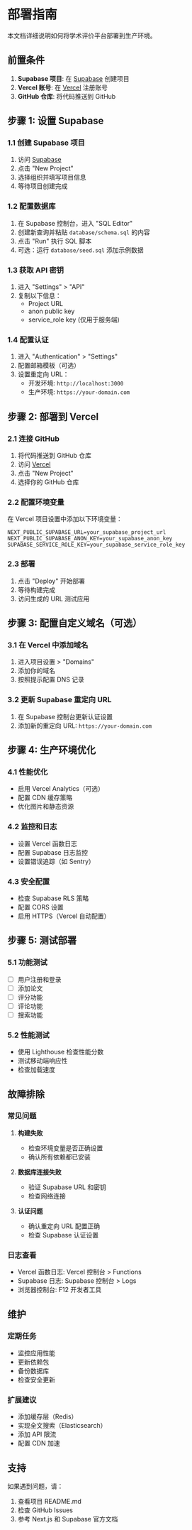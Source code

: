 # 部署指南

本文档详细说明如何将学术评价平台部署到生产环境。

## 前置条件

1. **Supabase 项目**: 在 [Supabase](https://supabase.com) 创建项目
2. **Vercel 账号**: 在 [Vercel](https://vercel.com) 注册账号
3. **GitHub 仓库**: 将代码推送到 GitHub

## 步骤 1: 设置 Supabase

### 1.1 创建 Supabase 项目

1. 访问 [Supabase](https://supabase.com)
2. 点击 "New Project"
3. 选择组织并填写项目信息
4. 等待项目创建完成

### 1.2 配置数据库

1. 在 Supabase 控制台，进入 "SQL Editor"
2. 创建新查询并粘贴 `database/schema.sql` 的内容
3. 点击 "Run" 执行 SQL 脚本
4. 可选：运行 `database/seed.sql` 添加示例数据

### 1.3 获取 API 密钥

1. 进入 "Settings" > "API"
2. 复制以下信息：
   - Project URL
   - anon public key
   - service_role key (仅用于服务端)

### 1.4 配置认证

1. 进入 "Authentication" > "Settings"
2. 配置邮箱模板（可选）
3. 设置重定向 URL：
   - 开发环境: `http://localhost:3000`
   - 生产环境: `https://your-domain.com`

## 步骤 2: 部署到 Vercel

### 2.1 连接 GitHub

1. 将代码推送到 GitHub 仓库
2. 访问 [Vercel](https://vercel.com)
3. 点击 "New Project"
4. 选择你的 GitHub 仓库

### 2.2 配置环境变量

在 Vercel 项目设置中添加以下环境变量：

```
NEXT_PUBLIC_SUPABASE_URL=your_supabase_project_url
NEXT_PUBLIC_SUPABASE_ANON_KEY=your_supabase_anon_key
SUPABASE_SERVICE_ROLE_KEY=your_supabase_service_role_key
```

### 2.3 部署

1. 点击 "Deploy" 开始部署
2. 等待构建完成
3. 访问生成的 URL 测试应用

## 步骤 3: 配置自定义域名（可选）

### 3.1 在 Vercel 中添加域名

1. 进入项目设置 > "Domains"
2. 添加你的域名
3. 按照提示配置 DNS 记录

### 3.2 更新 Supabase 重定向 URL

1. 在 Supabase 控制台更新认证设置
2. 添加新的重定向 URL: `https://your-domain.com`

## 步骤 4: 生产环境优化

### 4.1 性能优化

- 启用 Vercel Analytics（可选）
- 配置 CDN 缓存策略
- 优化图片和静态资源

### 4.2 监控和日志

- 设置 Vercel 函数日志
- 配置 Supabase 日志监控
- 设置错误追踪（如 Sentry）

### 4.3 安全配置

- 检查 Supabase RLS 策略
- 配置 CORS 设置
- 启用 HTTPS（Vercel 自动配置）

## 步骤 5: 测试部署

### 5.1 功能测试

- [ ] 用户注册和登录
- [ ] 添加论文
- [ ] 评分功能
- [ ] 评论功能
- [ ] 搜索功能

### 5.2 性能测试

- 使用 Lighthouse 检查性能分数
- 测试移动端响应性
- 检查加载速度

## 故障排除

### 常见问题

1. **构建失败**
   - 检查环境变量是否正确设置
   - 确认所有依赖都已安装

2. **数据库连接失败**
   - 验证 Supabase URL 和密钥
   - 检查网络连接

3. **认证问题**
   - 确认重定向 URL 配置正确
   - 检查 Supabase 认证设置

### 日志查看

- Vercel 函数日志: Vercel 控制台 > Functions
- Supabase 日志: Supabase 控制台 > Logs
- 浏览器控制台: F12 开发者工具

## 维护

### 定期任务

- 监控应用性能
- 更新依赖包
- 备份数据库
- 检查安全更新

### 扩展建议

- 添加缓存层（Redis）
- 实现全文搜索（Elasticsearch）
- 添加 API 限流
- 配置 CDN 加速

## 支持

如果遇到问题，请：

1. 查看项目 README.md
2. 检查 GitHub Issues
3. 参考 Next.js 和 Supabase 官方文档
